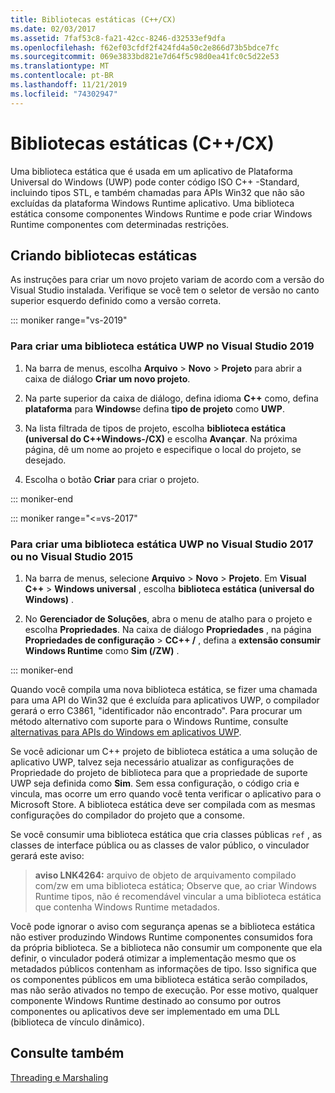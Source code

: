 ```yaml
---
title: Bibliotecas estáticas (C++/CX)
ms.date: 02/03/2017
ms.assetid: 7faf53c8-fa21-42cc-8246-d32533ef9dfa
ms.openlocfilehash: f62ef03cfdf2f424fd4a50c2e866d73b5bdce7fc
ms.sourcegitcommit: 069e3833bd821e7d64f5c98d0ea41fc0c5d22e53
ms.translationtype: MT
ms.contentlocale: pt-BR
ms.lasthandoff: 11/21/2019
ms.locfileid: "74302947"
---
```

# <a name="static-libraries-ccx"></a>Bibliotecas estáticas (C++/CX)

Uma biblioteca estática que é usada em um aplicativo de Plataforma Universal do Windows (UWP) pode conter código ISO C++ -Standard, incluindo tipos STL, e também chamadas para APIs Win32 que não são excluídas da plataforma Windows Runtime aplicativo. Uma biblioteca estática consome componentes Windows Runtime e pode criar Windows Runtime componentes com determinadas restrições.

## <a name="creating-static-libraries"></a>Criando bibliotecas estáticas


As instruções para criar um novo projeto variam de acordo com a versão do Visual Studio instalada. Verifique se você tem o seletor de versão no canto superior esquerdo definido como a versão correta.

::: moniker range="vs-2019"

### <a name="to-create-a-uwp-static-library-in-visual-studio-2019"></a>Para criar uma biblioteca estática UWP no Visual Studio 2019

1. Na barra de menus, escolha **Arquivo** > **Novo** > **Projeto** para abrir a caixa de diálogo **Criar um novo projeto**.

1. Na parte superior da caixa de diálogo, defina idioma **C++** como, defina **plataforma** para **Windows**e defina **tipo de projeto** como **UWP**. 

1. Na lista filtrada de tipos de projeto, escolha **biblioteca estática (universal do C++Windows-/CX)** e escolha **Avançar**. Na próxima página, dê um nome ao projeto e especifique o local do projeto, se desejado.

1. Escolha o botão **Criar** para criar o projeto.

::: moniker-end

::: moniker range="<=vs-2017"

### <a name="to-create-a-uwp-static-library-in-visual-studio-2017-or-visual-studio-2015"></a>Para criar uma biblioteca estática UWP no Visual Studio 2017 ou no Visual Studio 2015

1. Na barra de menus, selecione **Arquivo** > **Novo** > **Projeto**. Em **Visual C++**  > **Windows universal** , escolha **biblioteca estática (universal do Windows)** .

1. No **Gerenciador de Soluções**, abra o menu de atalho para o projeto e escolha **Propriedades**. Na caixa de diálogo **Propriedades** , na página **Propriedades de configuração** > **CC++ /** , defina a **extensão consumir Windows Runtime** como **Sim (/ZW)** .

::: moniker-end

Quando você compila uma nova biblioteca estática, se fizer uma chamada para uma API do Win32 que é excluída para aplicativos UWP, o compilador gerará o erro C3861, "identificador não encontrado". Para procurar um método alternativo com suporte para o Windows Runtime, consulte [alternativas para APIs do Windows em aplicativos UWP](/uwp/win32-and-com/alternatives-to-windows-apis-uwp).

Se você adicionar um C++ projeto de biblioteca estática a uma solução de aplicativo UWP, talvez seja necessário atualizar as configurações de Propriedade do projeto de biblioteca para que a propriedade de suporte UWP seja definida como **Sim**. Sem essa configuração, o código cria e vincula, mas ocorre um erro quando você tenta verificar o aplicativo para o Microsoft Store. A biblioteca estática deve ser compilada com as mesmas configurações do compilador do projeto que a consome.

Se você consumir uma biblioteca estática que cria classes públicas `ref` , as classes de interface pública ou as classes de valor público, o vinculador gerará este aviso:

> **aviso LNK4264:** arquivo de objeto de arquivamento compilado com/zw em uma biblioteca estática; Observe que, ao criar Windows Runtime tipos, não é recomendável vincular a uma biblioteca estática que contenha Windows Runtime metadados.

Você pode ignorar o aviso com segurança apenas se a biblioteca estática não estiver produzindo Windows Runtime componentes consumidos fora da própria biblioteca. Se a biblioteca não consumir um componente que ela definir, o vinculador poderá otimizar a implementação mesmo que os metadados públicos contenham as informações de tipo. Isso significa que os componentes públicos em uma biblioteca estática serão compilados, mas não serão ativados no tempo de execução. Por esse motivo, qualquer componente Windows Runtime destinado ao consumo por outros componentes ou aplicativos deve ser implementado em uma DLL (biblioteca de vínculo dinâmico).

## <a name="see-also"></a>Consulte também

[Threading e Marshaling](../cppcx/threading-and-marshaling-c-cx.md)
